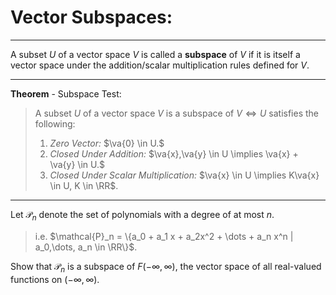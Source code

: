 # Vector Subspaces:

***

A subset $U$ of a vector space $V$  is called a **subspace** of $V$ if it is itself a vector space under the addition/scalar multiplication rules defined for $V$.

***

**Theorem** -  Subspace Test:

> A subset $U$ of a vector space $V$ is a subspace of $V \iff U$ satisfies the following:
> 1. *Zero Vector:* $\va{0} \in U.$
> 2. *Closed Under Addition:* $\va{x},\va{y} \in U \implies \va{x} + \va{y} \in U.$
> 3. *Closed Under Scalar Multiplication:*  $\va{x} \in U \implies K\va{x} \in U, K \in \RR$.

***

Let $\mathcal{P}_n$ denote the set of polynomials with a degree of at most $n$. 

>i.e. $\mathcal{P}_n = \{a_0 + a_1 x + a_2x^2 + \dots + a_n x^n | a_0,\dots, a_n \in \RR\}$.

Show that $\mathcal{P}_n$ is a subspace of $F(-\infty,\infty)$, the vector space of all real-valued functions on $(-\infty, \infty)$.